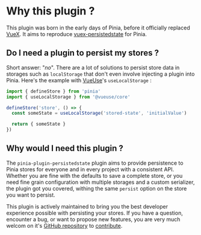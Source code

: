 # Why this plugin ?

This plugin was born in the early days of Pinia, before it officially replaced [VueX](https://vuex.vuejs.org/). It aims to reproduce [vuex-persistedstate](https://github.com/robinvdvleuten/vuex-persistedstate) for Pinia. 

## Do I need a plugin to persist my stores ?

Short answer: "_no_". There are a lot of solutions to persist store data in storages such as `localStorage` that don't even involve injecting a plugin into Pinia. Here's the example with [VueUse](https://vueuse.org/)'s `useLocalStorage` :

```ts
import { defineStore } from 'pinia'
import { useLocalStorage } from '@vueuse/core'

defineStore('store', () => {
  const someState = useLocalStorage('stored-state', 'initialValue')

  return { someState }
})
```

## Why would I need this plugin ?

The `pinia-plugin-persistedstate` plugin aims to provide persistence to Pinia stores for everyone and in every project with a consistent API. Whether you are fine with the defaults to save a complete store, or you need fine grain configuration with multiple storages and a custom serializer, the plugin got you covered, withing the same `persist` option on the store you want to persist.

This plugin is actively maintained to bring you the best developer experience possible with persisting your stores. If you have a question, encounter a bug, or want to propose new features, you are very much welcom on it's [GitHub repository](https://github.com/prazdevs/pinia-plugin-persistedstate) to [contribute](https://github.com/prazdevs/pinia-plugin-persistedstate/blob/main/CONTRIBUTING.md).

